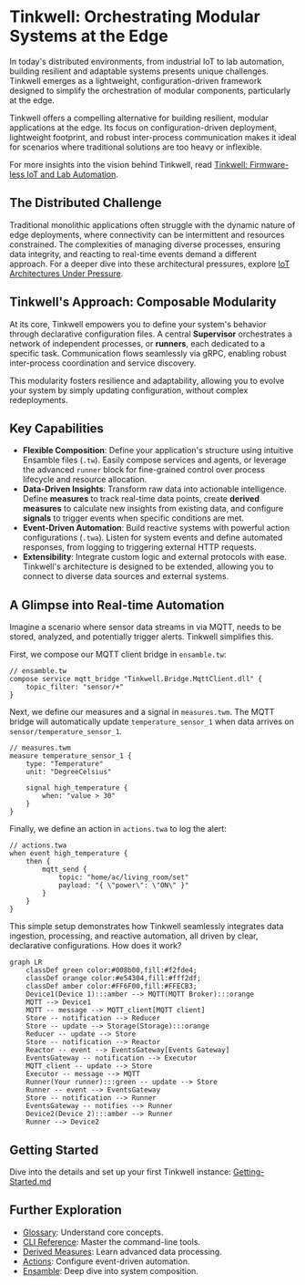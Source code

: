 # Tinkwell: Orchestrating Modular Systems at the Edge

In today's distributed environments, from industrial IoT to lab automation, building resilient and adaptable systems presents unique challenges. Tinkwell emerges as a lightweight, configuration-driven framework designed to simplify the orchestration of modular components, particularly at the edge.

Tinkwell offers a compelling alternative for building resilient, modular applications at the edge. Its focus on configuration-driven deployment, lightweight footprint, and robust inter-process communication makes it ideal for scenarios where traditional solutions are too heavy or inflexible.

For more insights into the vision behind Tinkwell, read [Tinkwell: Firmware-less IoT and Lab Automation](https://dev.to/adriano-repetti/tinkwell-firmware-less-iot-and-lab-automation-2gef).

## The Distributed Challenge

Traditional monolithic applications often struggle with the dynamic nature of edge deployments, where connectivity can be intermittent and resources constrained. The complexities of managing diverse processes, ensuring data integrity, and reacting to real-time events demand a different approach. For a deeper dive into these architectural pressures, explore [IoT Architectures Under Pressure](https://dev.to/adriano-repetti/iot-architectures-under-pressure-why-implementation-isnt-as-simple-as-it-seems-part-1-3inn).

## Tinkwell's Approach: Composable Modularity

At its core, Tinkwell empowers you to define your system's behavior through declarative configuration files. A central **Supervisor** orchestrates a network of independent processes, or **runners**, each dedicated to a specific task. Communication flows seamlessly via gRPC, enabling robust inter-process coordination and service discovery.

This modularity fosters resilience and adaptability, allowing you to evolve your system by simply updating configuration, without complex redeployments.

## Key Capabilities

*   **Flexible Composition**: Define your application's structure using intuitive Ensamble files (`.tw`). Easily compose services and agents, or leverage the advanced `runner` block for fine-grained control over process lifecycle and resource allocation.
*   **Data-Driven Insights**: Transform raw data into actionable intelligence. Define **measures** to track real-time data points, create **derived measures** to calculate new insights from existing data, and configure **signals** to trigger events when specific conditions are met.
*   **Event-Driven Automation**: Build reactive systems with powerful action configurations (`.twa`). Listen for system events and define automated responses, from logging to triggering external HTTP requests.
*   **Extensibility**: Integrate custom logic and external protocols with ease. Tinkwell's architecture is designed to be extended, allowing you to connect to diverse data sources and external systems.

## A Glimpse into Real-time Automation

Imagine a scenario where sensor data streams in via MQTT, needs to be stored, analyzed, and potentially trigger alerts. Tinkwell simplifies this.

First, we compose our MQTT client bridge in `ensamble.tw`:

```tinkwell
// ensamble.tw
compose service mqtt_bridge "Tinkwell.Bridge.MqttClient.dll" {
    topic_filter: "sensor/+"
}
```

Next, we define our measures and a signal in `measures.twm`. The MQTT bridge will automatically update `temperature_sensor_1` when data arrives on `sensor/temperature_sensor_1`.

```tinkwell
// measures.twm
measure temperature_sensor_1 {
    type: "Temperature"
    unit: "DegreeCelsius"

    signal high_temperature {
        when: "value > 30"
    }
}
```

Finally, we define an action in `actions.twa` to log the alert:

```tinkwell
// actions.twa
when event high_temperature {
    then {
        mqtt_send {
            topic: "home/ac/living_room/set"
            payload: "{ \"power\": \"ON\" }"
        }
    }
}
```

This simple setup demonstrates how Tinkwell seamlessly integrates data ingestion, processing, and reactive automation, all driven by clear, declarative configurations. How does it work?

```mermaid
graph LR
    classDef green color:#008b00,fill:#f2fde4;
    classDef orange color:#e54304,fill:#fff2df;
    classDef amber color:#FF6F00,fill:#FFECB3;
    Device1(Device 1):::amber --> MQTT(MQTT Broker):::orange
    MQTT --> Device1
    MQTT -- message --> MQTT_client[MQTT client]
    Store -- notification --> Reducer
    Store -- update --> Storage(Storage):::orange
    Reducer -- update --> Store
    Store -- notification --> Reactor
    Reactor -- event --> EventsGateway[Events Gateway]
    EventsGateway -- notification --> Executor
    MQTT_client -- update --> Store
    Executor -- message --> MQTT
    Runner(Your runner):::green -- update --> Store
    Runner -- event --> EventsGateway
    Store -- notification --> Runner
    EventsGateway -- notifies --> Runner
    Device2(Device 2):::amber --> Runner
    Runner --> Device2
```

## Getting Started

Dive into the details and set up your first Tinkwell instance: [Getting-Started.md](./Documentation/Getting-Started.md)

## Further Exploration

*   [Glossary](./Documentation/Glossary.md): Understand core concepts.
*   [CLI Reference](./Documentation/CLI.md): Master the command-line tools.
*   [Derived Measures](./Documentation/Derived-measures.md): Learn advanced data processing.
*   [Actions](./Documentation/Actions.md): Configure event-driven automation.
*   [Ensamble](./Documentation/Ensamble.md): Deep dive into system composition.
